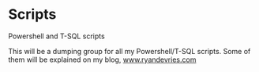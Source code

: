 # Scripts
Powershell and T-SQL scripts

This will be a dumping group for all my Powershell/T-SQL scripts.  Some of them will be explained on my blog, www.ryandevries.com
